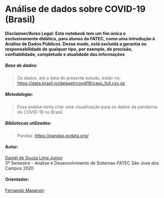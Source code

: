 # Análise de dados sobre COVID-19 (Brasil)

#### Disclaimer/Aviso Legal: Este notebook tem um fim única e exclusivamente didático, para alunos da FATEC, como uma introdução à Análise de Dados Públicos. Desse modo, está excluída a garantia ou responsabilidade de qualquer tipo, por exemplo, de precisão, confiabilidade, completude e atualidade das informações

##### Base de dados:
>  Os dados, até a data do presente estudo, estão no: https://data.brasil.io/dataset/covid19/caso_full.csv.gz

##### Metodologia:
> Essa análise tenta criar uma visualização para os dados da pandemia do COVID-19 no Brasil.

##### Bibliotecas utilizadas:
> Pandas: https://pandas.pydata.org/

#### Autor: 

<a href="https://github.com/OHomemParede">Daniel de Souza Lima Junior</a>  
3º Semestre - Análise e Desenvolvimento de Sistemas-FATEC São José dos Campos 2020

#### Orientador:
<a href="https://github.com/fmasanori">Fernando Masanori</a>



